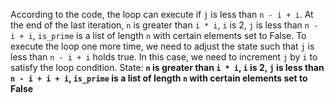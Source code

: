 According to the code, the loop can execute if `j` is less than `n - i + i`. At the end of the last iteration, `n` is greater than `i * i`, `i` is 2, `j` is less than `n - i + i`, `is_prime` is a list of length `n` with certain elements set to False. To execute the loop one more time, we need to adjust the state such that `j` is less than `n - i + i` holds true. In this case, we need to increment `j` by `i` to satisfy the loop condition.
State: **`n` is greater than `i * i`, `i` is 2, `j` is less than `n - i + i + i`, `is_prime` is a list of length `n` with certain elements set to False**